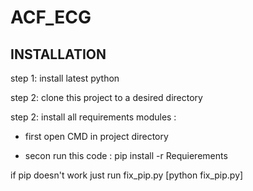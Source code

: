 # ACF_ECG

## INSTALLATION

step 1: install latest python

step 2: clone this project to a desired directory

step 2: install all requirements modules : 

- first open CMD in project directory

- secon run this code : pip install -r Requierements

if pip doesn't work just run fix_pip.py [python fix_pip.py]
